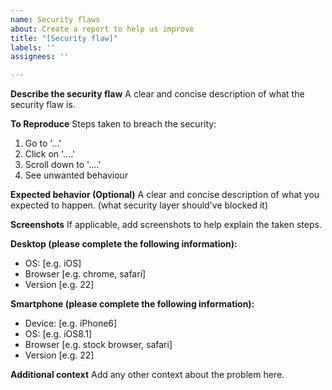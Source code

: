 ```yaml
---
name: Security flaws
about: Create a report to help us improve
title: "[Security flaw]"
labels: ''
assignees: ''

---
```


**Describe the security flaw**
A clear and concise description of what the security flaw is.

**To Reproduce**
Steps taken to breach the security:
1. Go to '...'
2. Click on '....'
3. Scroll down to '....'
4. See unwanted behaviour

**Expected behavior (Optional)**
A clear and concise description of what you expected to happen. (what security layer should've blocked it)

**Screenshots**
If applicable, add screenshots to help explain the taken steps.

**Desktop (please complete the following information):**
 - OS: [e.g. iOS]
 - Browser [e.g. chrome, safari]
 - Version [e.g. 22]

**Smartphone (please complete the following information):**
 - Device: [e.g. iPhone6]
 - OS: [e.g. iOS8.1]
 - Browser [e.g. stock browser, safari]
 - Version [e.g. 22]

**Additional context**
Add any other context about the problem here.
